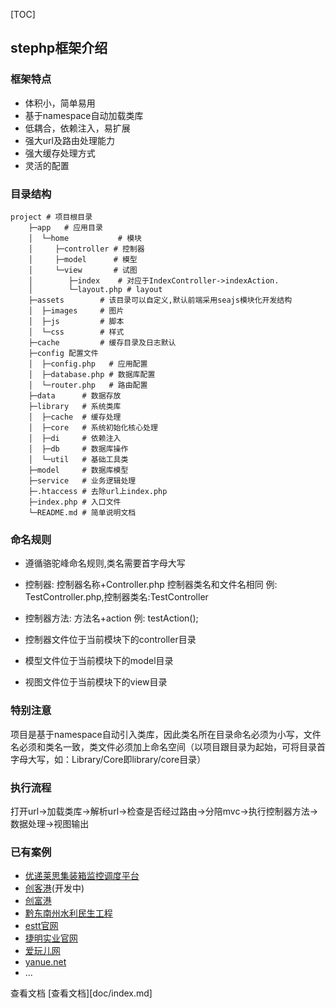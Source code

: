 [TOC]
## stephp框架介绍

### 框架特点
* 体积小，简单易用
* 基于namespace自动加载类库
* 低耦合，依赖注入，易扩展
* 强大url及路由处理能力
* 强大缓存处理方式
* 灵活的配置

### 目录结构
    project # 项目根目录
        ├─app   # 应用目录
        │  └─home           # 模块
        │     ├─controller # 控制器
        │     ├─model      # 模型
        │     └─view       # 试图
        │        ├─index    # 对应于IndexController->indexAction.
        │        └─layout.php # layout
        ├─assets        # 该目录可以自定义,默认前端采用seajs模块化开发结构
        │  ├─images     # 图片
        │  ├─js         # 脚本
        │  └─css        # 样式
        ├─cache         # 缓存目录及日志默认
        ├─config 配置文件
        │  ├─config.php   # 应用配置
        │  ├─database.php # 数据库配置
        │  └─router.php   # 路由配置
        ├─data      # 数据存放
        ├─library   # 系统类库
        │  ├─cache  # 缓存处理
        │  ├─core   # 系统初始化核心处理
        │  ├─di     # 依赖注入
        │  ├─db     # 数据库操作
        │  └─util   # 基础工具类
        ├─model     # 数据库模型
        ├─service   # 业务逻辑处理
        ├─.htaccess # 去除url上index.php
        ├─index.php # 入口文件
        └─README.md # 简单说明文档

### 命名规则
- 遵循骆驼峰命名规则,类名需要首字母大写

- 控制器: 控制器名称+Controller.php 控制器类名和文件名相同 例: TestController.php,控制器类名:TestController
- 控制器方法: 方法名+action 例: testAction();

- 控制器文件位于当前模块下的controller目录
- 模型文件位于当前模块下的model目录
- 视图文件位于当前模块下的view目录

### 特别注意
 项目是基于namespace自动引入类库，因此类名所在目录命名必须为小写，文件名必须和类名一致，类文件必须加上命名空间（以项目跟目录为起始，可将目录首字母大写，如：Library/Core即library/core目录）
 
### 执行流程
 打开url->加载类库->解析url->检查是否经过路由->分陪mvc->执行控制器方法->数据处理->视图输出


### 已有案例
* [优递莱思集装箱监控调度平台](http://jzx.estt.com.cn/)
* [创客港](http://ckg.estt.com.cn/)(开发中)
* [创富港](http://webwework.com/)
* [黔东南州水利民生工程](http://www.ygsl.gov.cn/)
* [estt官网](http://estt.com.cn/)
* [捷明实业官网](http://www.fu5.com.cn/)
* [爱玩儿网](http://aiwaer.net/)
* [yanue.net](http://yanue.net)
* ...


查看文档 [查看文档][doc/index.md]


